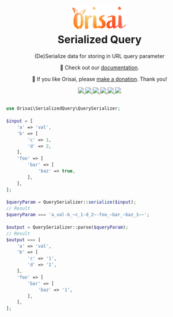 <h1 align="center">
	<img src="https://github.com/orisai/.github/blob/main/images/repo_title.png?raw=true" alt="Orisai"/>
	<br/>
	Serialized Query
</h1>

<p align="center">
	(De)Serialize data for storing in URL query parameter
</p>

<p align="center">
	📄 Check out our <a href="docs/README.md">documentation</a>.
</p>

<p align="center">
	💸 If you like Orisai, please <a href="https://orisai.dev/sponsor">make a donation</a>. Thank you!
</p>

<p align="center">
	<a href="https://github.com/orisai/serialized-query/actions?query=workflow%3Aci">
		<img src="https://github.com/orisai/serialized-query/workflows/ci/badge.svg">
	</a>
	<a href="https://coveralls.io/r/orisai/serialized-query">
		<img src="https://badgen.net/coveralls/c/github/orisai/serialized-query/v1.x?cache=300">
	</a>
	<a href="https://dashboard.stryker-mutator.io/reports/github.com/orisai/serialized-query/v1.x">
		<img src="https://badge.stryker-mutator.io/github.com/orisai/serialized-query/v1.x">
	</a>
	<a href="https://packagist.org/packages/orisai/serialized-query">
		<img src="https://badgen.net/packagist/dt/orisai/serialized-query?cache=3600">
	</a>
	<a href="https://packagist.org/packages/orisai/serialized-query">
		<img src="https://badgen.net/packagist/v/orisai/serialized-query?cache=3600">
	</a>
	<a href="https://choosealicense.com/licenses/mpl-2.0/">
		<img src="https://badgen.net/badge/license/MPL-2.0/blue?cache=3600">
	</a>
<p>

##

```php
use Orisai\SerializedQuery\QuerySerializer;

$input = [
	'a' => 'val',
	'b' => [
		'c' => 1,
		'd' => 2,
	],
	'foo' => [
		'bar' => [
			'baz' => true,
		],
	],
];

$queryParam = QuerySerializer::serialize($input);
// Result
$queryParam === 'a_val-b_~c_1-d_2~-foo_~bar_~baz_1~~';

$output = QuerySerializer::parse($queryParam);
// Result
$output === [
	'a' => 'val',
	'b' => [
		'c' => '1',
		'd' => '2',
	],
	'foo' => [
		'bar' => [
			'baz' => '1',
		],
	],
];
```

